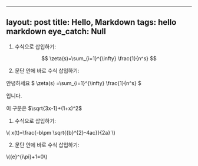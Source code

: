 <script type="text/javascript" src="http://cdn.mathjax.org/mathjax/latest/MathJax.js?config=TeX-AMS-MML_HTMLorMML"></script>
---
layout: post
title: Hello, Markdown
tags: hello markdown
eye_catch: Null
---



1. 수식으로 삽입하기:


$$ \zeta(s)=\sum_{i=1}^{\infty} \frac{1}{n^s} $$


2. 문단 안에 바로 수식 삽입하기:

안녕하세요 $ \zeta(s) =\sum_{i=1}^{\infty} \frac{1}{n^s} $

입니다.


이 구문은 $\sqrt{3x-1}+(1+x)^2$

1. 수식으로 삽입하기:


\\( x(t)=\frac{-b\pm \sqrt{{b}^{2}-4ac}}{2a} \\)


2. 문단 안에 바로 수식 삽입하기:


\\({e}^{i\pi}+1=0\\)
